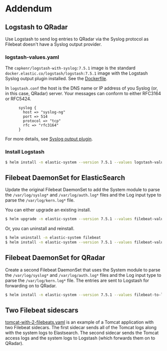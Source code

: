 # Addendum

## Logstash to QRadar

Use Logstash to send log entries to QRadar via the Syslog protocol as Filebeat doesn't have a Syslog output provider.

### logstash-values.yaml

The `capkenr/logstash-with-syslog:7.5.1` image is the standard `docker.elastic.co/logstash/logstash:7.5.1` image with the Logstash Syslog output plugin installed. See the [Dockerfile](https://github.com/CapKenR/logstash-with-syslog/blob/master/Dockerfile).

In `logstash.conf` the host is the DNS name or IP address of you Syslog (or, in this case, QRadar) server. Your messages can conform to either RFC3164 or RFC5424.

```
      syslog {
        host => "syslog-ng"
        port => 514
        protocol => "tcp"
        rfc => "rfc3164"
      }
```

For more details, see [Syslog output plugin](https://www.elastic.co/guide/en/logstash/current/plugins-outputs-syslog.html).

### Install Logstash

```bash
$ helm install -n elastic-system --version 7.5.1 --values logstash-values.yaml logstash elastic/logstash
```
## Filebeat DaemonSet for ElasticSearch

Update the original Filebeat DaemonSet to add the System module to parse the `/var/log/syslog*` and `/var/log/auth.log*` files and the Log input type to parse the `/var/log/kern.log*` file.

You can either upgrade an existing install.

```bash
$ helm upgrade -n elastic-system --version 7.5.1 --values filebeat-values.yaml filebeat elastic/filebeat
```

Or, you can uninstall and reinstall.

```bash
$ helm uninstall -n elastic-system filebeat
$ helm install -n elastic-system --version 7.5.1 --values filebeat-values.yaml filebeat elastic/filebeat
```

## Filebeat DaemonSet for QRadar

Create a second Filebeat DaemonSet that uses the System module to parse the `/var/log/syslog*` and `/var/log/auth.log*` files and the Log input type to parse the `/var/log/kern.log*` file. The entries are sent to Logstash for forwarding on to QRadar.

```bash
$ helm install -n elastic-system --version 7.5.1 --values filebeat-to-logstash-values.yaml filebeat-qradar elastic/filebeat
```

## Two Filebeat sidescars

[tomcat-with-2-filebeats.yaml](./tomcat-with-2-filebeats.yaml) is an example of a Tomcat application with two Filebeat sidecars. The first sidecar sends all of the Tomcat logs along with the system logs to Elastsearch. The second sidecar sends the Tomcat access logs and the system logs to Logstash (which forwards them on to QRadar).